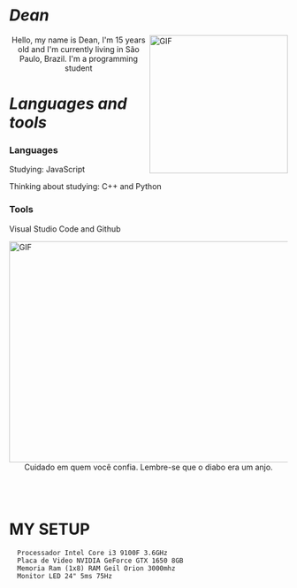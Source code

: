 #                                                                    *Dean*

<img align="right" alt="GIF" height="250" width="250"  src="https://github.com/Dean1337/readme/blob/main/gif1.gif" />

<p align="center">Hello, my name is Dean, I'm 15 years old and I'm currently living in São Paulo, Brazil. I'm a programming student</p>

#                                                                    *Languages and tools*

### Languages
  Studying:   JavaScript 

  Thinking about studying:  C++ and Python  
    
    
### Tools
  Visual Studio Code and Github



<img align="right" alt="GIF" height="400" width="800" src="https://github.com/Dean1337/readme/blob/main/city.gif" />
<br>
<p align="center"> Cuidado em quem você confia. Lembre-se que o diabo era um anjo.
</p>
<br><br>

#                                                                    **MY SETUP**

      Processador Intel Core i3 9100F 3.6GHz
      Placa de Video NVIDIA GeForce GTX 1650 8GB
      Memoria Ram (1x8) RAM Geil Orion 3000mhz
      Monitor LED 24" 5ms 75Hz

